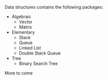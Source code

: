 Data structures contains the following packages:
- Algebraic
  - Vector
  - Matrix
- Elementary
  - Stack
  - Queue
  - Linked List
  - Double Stack Queue
- Tree
  - Binary Search Tree

More to come

